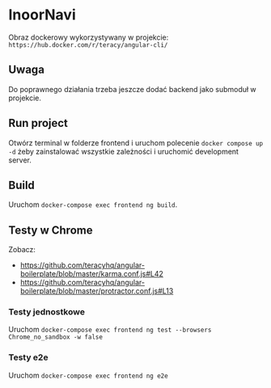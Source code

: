 # InoorNavi

Obraz dockerowy wykorzystywany w projekcie: `https://hub.docker.com/r/teracy/angular-cli/`

## Uwaga 

Do poprawnego działania trzeba jeszcze dodać backend jako submoduł w projekcie.

## Run project

Otwórz terminal w folderze frontend i uruchom polecenie `docker compose up -d` żeby zainstalować wszystkie zależności i uruchomić development server.

## Build

Uruchom `docker-compose exec frontend ng build`.

## Testy w Chrome

Zobacz:
- https://github.com/teracyhq/angular-boilerplate/blob/master/karma.conf.js#L42
- https://github.com/teracyhq/angular-boilerplate/blob/master/protractor.conf.js#L13

### Testy jednostkowe

Uruchom `docker-compose exec frontend ng test --browsers Chrome_no_sandbox -w false`

### Testy e2e

Uruchom `docker-compose exec frontend ng e2e`



